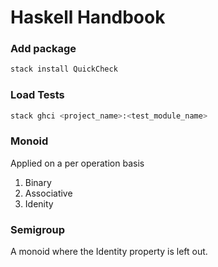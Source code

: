 # Haskell Handbook

### Add package
```bash
stack install QuickCheck
```

### Load Tests
```bash
stack ghci <project_name>:<test_module_name>
```

### Monoid
Applied on a per operation basis
1. Binary
2. Associative
3. Idenity

### Semigroup
A monoid where the Identity property is left out.